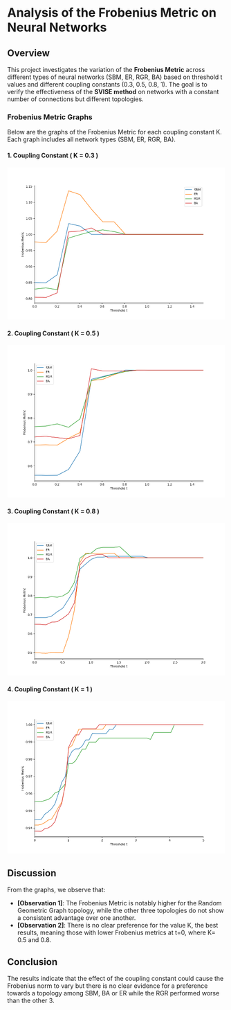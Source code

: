 # Analysis of the Frobenius Metric on Neural Networks

## Overview
This project investigates the variation of the **Frobenius Metric** across different types of neural networks (SBM, ER, RGR, BA) based on threshold t values and different coupling constants (0.3, 0.5, 0.8, 1). The goal is to verify the effectiveness of the **SVISE method** on networks with a constant number of connections but different topologies.

### Frobenius Metric Graphs
Below are the graphs of the Frobenius Metric for each coupling constant K. Each graph includes all network types (SBM, ER, RGR, BA).

#### 1. Coupling Constant \( K = 0.3 \)
<img src="Graphs/Frobenius_C0.3.png" alt="K=0.3" width="600"/>

#### 2. Coupling Constant \( K = 0.5 \)
<img src="Graphs/Frobenius_C0.5.png" alt="K=0.5" width="600"/>

#### 3. Coupling Constant \( K = 0.8 \)
<img src="Graphs/Frobenius_C0.8.png" alt="K=0.8" width="600"/>

#### 4. Coupling Constant \( K = 1 \)
<img src="Graphs/Frobenius_C1.png" alt="K=1" width="600"/>

## Discussion
From the graphs, we observe that:
- **[Observation 1]**: The Frobenius Metric is notably higher for the Random Geometric Graph topology, while the other three topologies do not show a consistent advantage over one another.
- **[Observation 2]**: There is no clear preference for the value K, the best results, meaning those with lower Frobenius metrics at t=0, where K= 0.5 and 0.8.

## Conclusion
The results indicate that the effect of the coupling constant could cause the Frobenius norm to vary but there is no clear evidence for a preference towards a topology among SBM, BA or ER while the RGR performed worse than the other 3.

